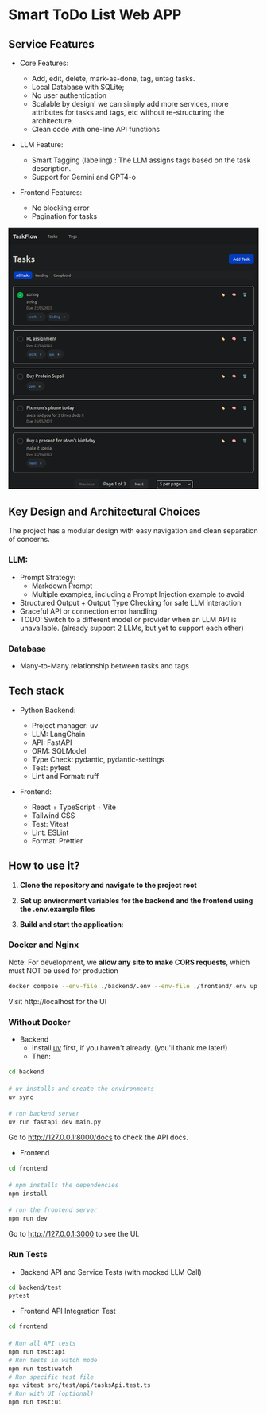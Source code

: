 

# Smart ToDo List Web APP

## Service Features
- Core Features:
    - Add, edit, delete, mark-as-done, tag, untag tasks.
    - Local Database with SQLite;
    - No user authentication
    - Scalable by design! we can simply add more services, more attributes for tasks and tags, etc without re-structuring the architecture.
    - Clean code with one-line API functions 

- LLM Feature:
    - Smart Tagging (labeling) : The LLM assigns tags based on the task description.
    - Support for Gemini and GPT4-o

- Frontend Features:
    - No blocking error
    - Pagination for tasks


![ToDoAppUI.png](Assets/ToDoAppUI.png)


## Key Design and Architectural Choices

The project has a modular design with easy navigation and clean separation of concerns.

### LLM:
- Prompt Strategy:
    - Markdown Prompt
    - Multiple examples, including a Prompt Injection example to avoid
- Structured Output + Output Type Checking for safe LLM interaction
- Graceful API or connection error handling
- TODO: Switch to a different model or provider when an LLM API is unavailable. (already support 2 LLMs, but yet to support each other)

### Database
- Many-to-Many relationship between tasks and tags


## Tech stack
- Python Backend:
    - Project manager: uv
    - LLM: LangChain
    - API: FastAPI
    - ORM: SQLModel
    - Type Check: pydantic, pydantic-settings
    - Test: pytest
    - Lint and Format: ruff

- Frontend:
    - React + TypeScript + Vite
    - Tailwind CSS
    - Test: Vitest
    - Lint: ESLint
    - Format: Prettier


## How to use it?

1. **Clone the repository and navigate to the project root**

2. **Set up environment variables for the backend and the frontend using the .env.example files**

3. **Build and start the application**:

### Docker and Nginx 
Note: For development, we **allow any site to make CORS requests**, which must NOT be used for production

```bash
docker compose --env-file ./backend/.env --env-file ./frontend/.env up -d --build
```
Visit http://localhost for the UI

### Without Docker
- Backend
    - Install [uv](https://docs.astral.sh/uv/#highlights) first, if you haven't already. (you'll thank me later!)
    - Then:

```bash
cd backend

# uv installs and create the environments
uv sync

# run backend server
uv run fastapi dev main.py
```
Go to http://127.0.0.1:8000/docs to check the API docs.

- Frontend
```bash
cd frontend

# npm installs the dependencies
npm install

# run the frontend server
npm run dev
```

Go to http://127.0.0.1:3000 to see the UI.


### Run Tests

- Backend API and Service Tests (with mocked LLM Call)
```bash
cd backend/test
pytest
```

- Frontend API Integration Test
```bash
cd frontend

# Run all API tests
npm run test:api
# Run tests in watch mode
npm run test:watch
# Run specific test file
npx vitest src/test/api/tasksApi.test.ts 
# Run with UI (optional)
npm run test:ui
```